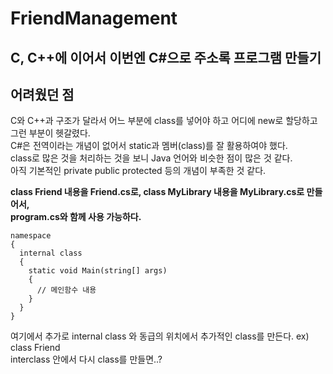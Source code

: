 # FriendManagement
## C, C++에 이어서 이번엔 C#으로 주소록 프로그램 만들기
## 어려웠던 점
C와 C++과 구조가 달라서 어느 부분에 class를 넣어야 하고 어디에 new로 할당하고 그런 부분이 헷갈렸다.  
C#은 전역이라는 개념이 없어서 static과 멤버(class)를 잘 활용하여야 했다.  
class로 많은 것을 처리하는 것을 보니 Java 언어와 비슷한 점이 많은 것 같다.  
아직 기본적인 private public protected 등의 개념이 부족한 것 같다.  

**class Friend 내용을 Friend.cs로, class MyLibrary 내용을 MyLibrary.cs로 만들어서,  
program.cs와 함께 사용 가능하다.**
```
namespace
{
  internal class
  {
    static void Main(string[] args)
    {
      // 메인함수 내용
    }
  }
}
```

여기에서 추가로 internal class 와 동급의 위치에서 추가적인 class를 만든다. ex) class Friend  
interclass 안에서 다시 class를 만들면..? 
